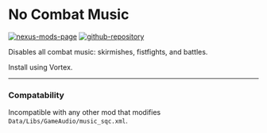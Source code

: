 # No Combat Music

[![nexus-mods-page](https://img.shields.io/badge/Mod-No%20Combat%20Music-bf4848?style=flat-square–=nexusmods)](https://www.nexusmods.com/kingdomcomedeliverance2/mods/1216) [![github-repository](https://img.shields.io/badge/Open-Source-2ea44f?style=flat-square&logo=github)](https://github.com/rdok/kcd2_no_combat_music)

Disables all combat music: skirmishes, fistfights, and battles.

Install using Vortex.

---

### Compatability

Incompatible with any other mod that modifies `Data/Libs/GameAudio/music_sqc.xml`.

